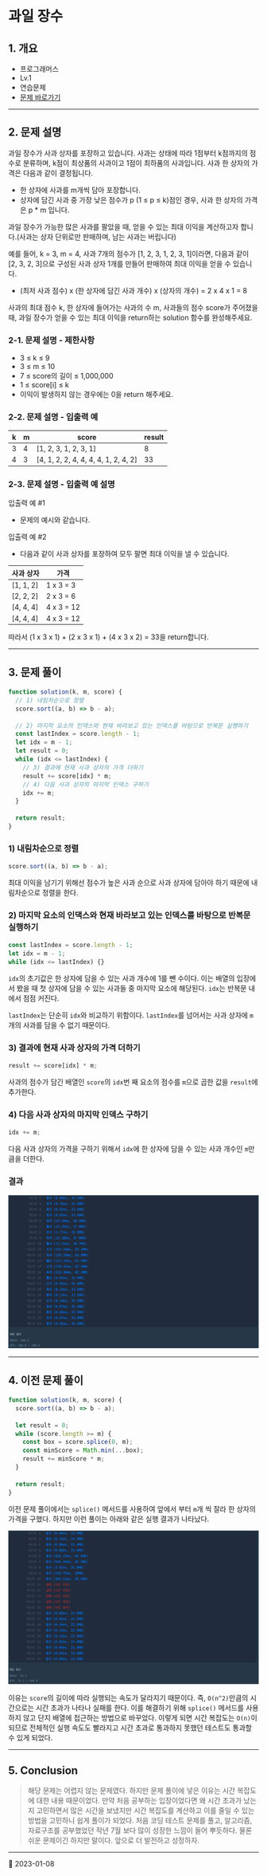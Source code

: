 # 과일 장수

## 1. 개요

- 프로그래머스
- Lv.1
- 연습문제
- [문제 바로가기](https://school.programmers.co.kr/learn/courses/30/lessons/135808)

---

## 2. 문제 설명

과일 장수가 사과 상자를 포장하고 있습니다. 사과는 상태에 따라 1점부터 k점까지의 점수로 분류하며, k점이 최상품의 사과이고 1점이 최하품의 사과입니다. 사과 한 상자의 가격은 다음과 같이 결정됩니다.

- 한 상자에 사과를 m개씩 담아 포장합니다.
- 상자에 담긴 사과 중 가장 낮은 점수가 p (1 ≤ p ≤ k)점인 경우, 사과 한 상자의 가격은 p \* m 입니다.

과일 장수가 가능한 많은 사과를 팔았을 때, 얻을 수 있는 최대 이익을 계산하고자 합니다.(사과는 상자 단위로만 판매하며, 남는 사과는 버립니다)

예를 들어, k = 3, m = 4, 사과 7개의 점수가 [1, 2, 3, 1, 2, 3, 1]이라면, 다음과 같이 [2, 3, 2, 3]으로 구성된 사과 상자 1개를 만들어 판매하여 최대 이익을 얻을 수 있습니다.

- (최저 사과 점수) x (한 상자에 담긴 사과 개수) x (상자의 개수) = 2 x 4 x 1 = 8

사과의 최대 점수 k, 한 상자에 들어가는 사과의 수 m, 사과들의 점수 score가 주어졌을 때, 과일 장수가 얻을 수 있는 최대 이익을 return하는 solution 함수를 완성해주세요.

### 2-1. 문제 설명 - 제한사항

- 3 ≤ k ≤ 9
- 3 ≤ m ≤ 10
- 7 ≤ score의 길이 ≤ 1,000,000
- 1 ≤ score[i] ≤ k
- 이익이 발생하지 않는 경우에는 0을 return 해주세요.

### 2-2. 문제 설명 - 입출력 예

| k   | m   | score                                | result |
| --- | --- | ------------------------------------ | ------ |
| 3   | 4   | [1, 2, 3, 1, 2, 3, 1]                | 8      |
| 4   | 3   | [4, 1, 2, 2, 4, 4, 4, 4, 1, 2, 4, 2] | 33     |

### 2-3. 문제 설명 - 입출력 예 설명

입출력 예 #1

- 문제의 예시와 같습니다.

입출력 예 #2

- 다음과 같이 사과 상자를 포장하여 모두 팔면 최대 이익을 낼 수 있습니다.

| 사과 상자 | 가격       |
| --------- | ---------- |
| [1, 1, 2] | 1 x 3 = 3  |
| [2, 2, 2] | 2 x 3 = 6  |
| [4, 4, 4] | 4 x 3 = 12 |
| [4, 4, 4] | 4 x 3 = 12 |

따라서 (1 x 3 x 1) + (2 x 3 x 1) + (4 x 3 x 2) = 33을 return합니다.

---

## 3. 문제 풀이

```javascript
function solution(k, m, score) {
  // 1) 내림차순으로 정렬
  score.sort((a, b) => b - a);

  // 2) 마지막 요소의 인댁스와 현재 바라보고 있는 인덱스를 바탕으로 반복문 실행하기
  const lastIndex = score.length - 1;
  let idx = m - 1;
  let result = 0;
  while (idx <= lastIndex) {
    // 3) 결과에 현재 사과 상자의 가격 더하기
    result += score[idx] * m;
    // 4) 다음 사과 상자의 마지막 인덱스 구하기
    idx += m;
  }

  return result;
}
```

### 1) 내림차순으로 정렬

```javascript
score.sort((a, b) => b - a);
```

최대 이익을 남기기 위해선 점수가 높은 사과 순으로 사과 상자에 담아야 하기 때문에 내림차순으로 정렬을 한다.

### 2) 마지막 요소의 인댁스와 현재 바라보고 있는 인덱스를 바탕으로 반복문 실행하기

```javascript
const lastIndex = score.length - 1;
let idx = m - 1;
while (idx <= lastIndex) {}
```

`idx`의 초기값은 한 상자에 담을 수 있는 사과 개수에 1를 뺀 수이다. 이는 배열의 입장에서 봤을 때 첫 상자에 담을 수 있는 사과들 중 마지막 요소에 해당된다. `idx`는 반복문 내에서 점점 커진다.

`lastIndex`는 단순히 `idx`와 비교하기 위함이다. `lastIndex`를 넘어서는 사과 상자에 `m`개의 사과를 담을 수 없기 때문이다.

### 3) 결과에 현재 사과 상자의 가격 더하기

```javascript
result += score[idx] * m;
```

사과의 점수가 담긴 배열인 `score`의 `idx`번 째 요소의 점수를 `m`으로 곱한 값을 `result`에 추가한다.

### 4) 다음 사과 상자의 마지막 인덱스 구하기

```javascript
idx += m;
```

다음 사과 상자의 가격을 구하기 위해서 `idx`에 한 상자에 담을 수 있는 사과 개수인 `m`만큼을 더한다.

### 결과

![programmers_fruiterer_result](/image/CodingTest/programmers_fruiterer/programmers_fruiterer_result.png)

---

## 4. 이전 문제 풀이

```javascript
function solution(k, m, score) {
  score.sort((a, b) => b - a);

  let result = 0;
  while (score.length >= m) {
    const box = score.splice(0, m);
    const minScore = Math.min(...box);
    result += minScore * m;
  }

  return result;
}
```

이전 문제 풀이에서는 `splice()` 메서드를 사용하여 앞에서 부터 `m`개 씩 잘라 한 상자의 가격을 구했다. 하지만 이런 풀이는 아래와 같은 실행 결과가 나타났다.

![programmers_fruiterer_fail](/image/CodingTest/programmers_fruiterer/programmers_fruiterer_fail.png)

이유는 `score`의 길이에 따라 실행되는 속도가 달라지기 때문이다. 즉, `O(n^2)`만큼의 시간으로는 시간 초과가 나타나 실패를 한다. 이를 해결하기 위해 `splice()` 메서드를 사용하지 않고 단지 배열에 접근하는 방법으로 바꾸었다. 이렇게 되면 시간 복잡도는 `O(n)`이 되므로 전체적인 실행 속도도 빨라지고 시간 초과로 통과하지 못했던 테스트도 통과할 수 있게 되었다.

---

## 5. Conclusion

> 해당 문제는 어렵지 않는 문제였다. 하지만 문제 풀이에 넣은 이유는 시간 복잡도에 대한 내용 때문이었다. 만약 처음 공부하는 입장이었다면 왜 시간 초과가 났는지 고민하면서 많은 시간을 보냈지만 시간 복잡도를 계산하고 이를 줄일 수 있는 방법을 고민하니 쉽게 풀이가 되었다. 처음 코딩 테스트 문제를 풀고, 알고리즘, 자료구조를 공부했었던 작년 7월 보다 많이 성장한 느낌이 들어 뿌듯하다. 물론 쉬운 문제이긴 하지만 말이다. 앞으로 더 발전하고 성정하자.

---

📅 2023-01-08

